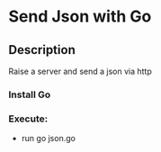 # Send Json with Go

## Description
Raise a server and send a json via http

### Install Go

### Execute:

* run go json.go

